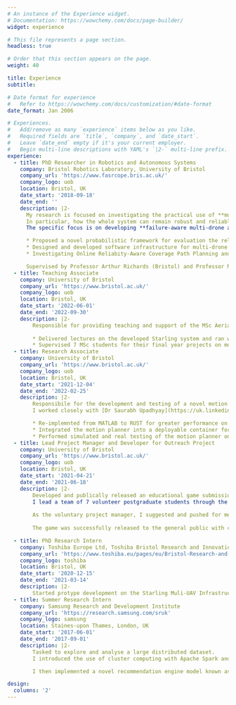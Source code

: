 ```yaml
---
# An instance of the Experience widget.
# Documentation: https://wowchemy.com/docs/page-builder/
widget: experience

# This file represents a page section.
headless: true

# Order that this section appears on the page.
weight: 40

title: Experience
subtitle:

# Date format for experience
#   Refer to https://wowchemy.com/docs/customization/#date-format
date_format: Jan 2006

# Experiences.
#   Add/remove as many `experience` items below as you like.
#   Required fields are `title`, `company`, and `date_start`.
#   Leave `date_end` empty if it's your current employer.
#   Begin multi-line descriptions with YAML's `|2-` multi-line prefix.
experience:
  - title: PhD Researcher in Robotics and Autonomous Systems
    company: Bristol Robotics Laboratory, University of Bristol
    company_url: 'https://www.fasrcope.bris.ac.uk/'
    company_logo: uob
    location: Bristol, UK
    date_start: '2018-09-18'
    date_end: ''
    description: |2- 
      My research is focused on investigating the practical use of **multi-drone** and **multi-agent systems**. 
      In particular, how the whole system can remain robust and reliable in the prescence of failures. 
      The specific focus is on developing **failure-aware multi-drone algorithms for coverage path planning** for use in structural and infrastructure inspection. This work includes the following:

      * Proposed a novel probabilistic framework for evaluation the reliability of a path plan called Reliability-Aware Multi-Agent Coverage Path Planning (RA-MCPP)
      * Designed and developed software infrastructure for multi-drone flight known as [*Starling*](project/starling) using ROS2, PX4, Docker and Kubernetes.
      * Investigating Online Reliabity-Aware Coverage Path Planning and its feasibility.

      Supervised by Professor Arthur Richards (Bristol) and Professor Mahesh Sooriyabandara (Tohisba). Funded by ESPRC [FASRCOPE Center for Doctoral Training](https://www.farscope.bris.ac.uk) in robotics and autonomous systems.
  - title: Teaching Associate
    company: University of Bristol
    company_url: 'https://www.bristol.ac.uk/'
    company_logo: uob
    location: Bristol, UK
    date_start: '2022-06-01'
    date_end: '2022-09-30'
    description: |2-
        Responsible for providing teaching and support of the MSc Aerial Robotics MSc Programme. 
        
        * Delivered lectures on the developed Starling system and ran weekly software tutorials.  
        * Supervised 7 MSc students for their final year projects on multipel different topics including path planning, marsupial robot control and bluetooth communications.
  - title: Research Associate
    company: University of Bristol
    company_url: 'https://www.bristol.ac.uk/'
    company_logo: uob
    location: Bristol, UK
    date_start: '2021-12-04'
    date_end: '2022-02-25'
    description: |2-
        Responsibile for the development and testing of a novel motion planning algorithm on a real drone. 
        I worked closely with [Dr Saurabh Upadhyay](https://uk.linkedin.com/in/saurabh-upadhyay-cranfield) on re-implementing his fast motion planner for UAVs. I extended his algorithm to a receeding horizon formulation to enable dynamic reaction and obstacle avoidance. 

        * Re-implemnted from MATLAB to RUST for greater performance on a Raspberry Pi.
        * Integrated the motion planner into a deployable container for the Starling system in the BRL Flight Arena.
        * Performed simulated and real testing of the motion planner on real UAVs. 
  - title: Lead Project Manager and Developer for Outreach Project 
    company: University of Bristol
    company_url: 'https://www.bristol.ac.uk/'
    company_logo: uob
    location: Bristol, UK
    date_start: '2021-04-21'
    date_end: '2021-06-18'
    description: |2-
        Developed and publically released an educational game submission for the UK-RAS 2020 Robotics Week. 
        I lead a team of 7 volunteer postgraduate students through the planning and development of the **RoC-Ex: Robotics Cave Explorer** game. The game is designed to teach children and teenagers how a robot senses the world and its environment through the exploration of a cave. 
        
        As the voluntary project manager, I suggested and pushed for methods to ensure that we would complete in time. This included organising 2 weekend "hackathon sessions" in which we all sat together to develop the game. As a developer, my responsibility was to integrate the models and missions into the Godot game engine, and to setup deployment and delivery of the game. 
        
        The game was successfully released to the general public with currently over 600 hits. [RoC-Ex is still available online here.](https://www.farscope.bris.ac.uk/game) and more details are available in [the RoC-Ex project post](project/rocex)

  - title: PhD Research Intern
    company: Toshiba Europe Ltd, Toshiba Bristol Research and Innovation Laboratory (BRIL)
    company_url: 'https://www.toshiba.eu/pages/eu/Bristol-Research-and-Innovation-Laboratory/'
    company_logo: toshiba
    location: Bristol, UK
    date_start: '2020-12-15'
    date_end: '2021-03-14'
    description: |2-
        Started protype development on the Starling Muli-UAV Infrastructure for development, deployment and testing of UAV applications. 
  - title: Summer Research Intern
    company: Samsung Research and Development Institute
    company_url: 'https://research.samsung.com/sruk'
    company_logo: samsung
    location: Staines-upon Thames, London, UK
    date_start: '2017-06-01'
    date_end: '2017-09-01'
    description: |2-
        Tasked to explore and analyse a large distributed dataset. 
        I introduced the use of cluster computing with Apache Spark and build analysis tools with Spark an Pandas for data analysis

        I then implemented a novel recommendation engine model known as Collaborative Deep Learning in Distributed Tensorflow. 

design:
  columns: '2'
---
```

